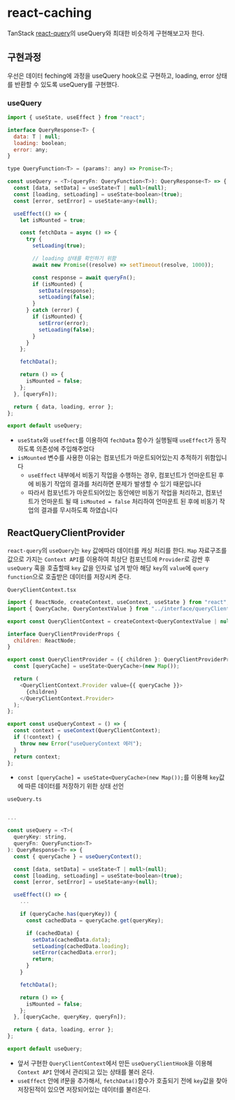 # react-caching
TanStack [react-query](https://tanstack.com/query/v3/)의 useQuery와 최대한 비슷하게 구현해보고자 한다.

## 구현과정
우선은 데이터 feching에 과정을 useQuery hook으로 구현하고, loading, error 상태를 반환할 수 있도록 useQuery를 구현했다.  

### useQuery  

```javascript
import { useState, useEffect } from "react";

interface QueryResponse<T> {
  data: T | null;
  loading: boolean;
  error: any;
}

type QueryFunction<T> = (params?: any) => Promise<T>;

const useQuery = <T>(queryFn: QueryFunction<T>): QueryResponse<T> => {
  const [data, setData] = useState<T | null>(null);
  const [loading, setLoading] = useState<boolean>(true);
  const [error, setError] = useState<any>(null);

  useEffect(() => {
    let isMounted = true;

    const fetchData = async () => {
      try {
        setLoading(true);

        // loading 상태를 확인하기 위함
        await new Promise((resolve) => setTimeout(resolve, 1000));

        const response = await queryFn();
        if (isMounted) {
          setData(response);
          setLoading(false);
        }
      } catch (error) {
        if (isMounted) {
          setError(error);
          setLoading(false);
        }
      }
    };

    fetchData();

    return () => {
      isMounted = false;
    };
  }, [queryFn]);

  return { data, loading, error };
};

export default useQuery;
```

- `useState`와 `useEffect`를 이용하여 `fechData` 함수가 실행될때 `useEffect`가 동작하도록 의존성에 주입해주었다
- `isMounted` 변수를 사용한 이유는 컴포넌트가 마운트되어있는지 추적하기 위함입니다
  - `useEffect` 내부에서 비동기 작업을 수행하는 경우, 컴포넌트가 언마운트된 후에 비동기 작업의 결과를 처리하면 문제가 발생할 수 있기 때문입니다
  - 따라서 컴포넌트가 마운트되어있는 동안에만 비동기 작업을 처리하고, 컴포넌트가 언마운트 될 때 `isMouted = false` 처리하여 언마운트 된 후에 비동기 작업의 결과를 무시하도록 하였습니다

 ## ReactQueryClientProvider  
`react-query`의 `useQuery`는 `key` 값에따라 데이터를 캐싱 처리를 한다.
`Map` 자료구조를 값으로 가지는 `Context API`를 이용하여 최상단 컴포넌트에 `Provider`로 감싼 후 `useQuery` 훅을 호출할때 `key` 값을 인자로 넘겨 받아 해당 `key`의 `value`에 `query function`으로 호출받은 데이터를 저장시켜 준다.  


`QueryClientContext.tsx`
```javascript
import { ReactNode, createContext, useContext, useState } from "react";
import { QueryCache, QueryContextValue } from "../interface/queryClient";

export const QueryClientContext = createContext<QueryContextValue | null>(null);

interface QueryClientProviderProps {
  children: ReactNode;
}

export const QueryClientProvider = ({ children }: QueryClientProviderProps) => {
  const [queryCache] = useState<QueryCache>(new Map());

  return (
    <QueryClientContext.Provider value={{ queryCache }}>
      {children}
    </QueryClientContext.Provider>
  );
};

export const useQueryContext = () => {
  const context = useContext(QueryClientContext);
  if (!context) {
    throw new Error("useQueryContext 에러");
  }
  return context;
};


```
- `const [queryCache] = useState<QueryCache>(new Map());`를 이용해 `key`값에 따른 데이터를 저장하기 위한 상태 선언


`useQuery.ts`
```javascript

...

const useQuery = <T>(
  queryKey: string,
  queryFn: QueryFunction<T>
): QueryResponse<T> => {
  const { queryCache } = useQueryContext();

  const [data, setData] = useState<T | null>(null);
  const [loading, setLoading] = useState<boolean>(true);
  const [error, setError] = useState<any>(null);

  useEffect(() => {
    ...

    if (queryCache.has(queryKey)) {
      const cachedData = queryCache.get(queryKey);

      if (cachedData) {
        setData(cachedData.data);
        setLoading(cachedData.loading);
        setError(cachedData.error);
        return;
      }
    }

    fetchData();

    return () => {
      isMounted = false;
    };
  }, [queryCache, queryKey, queryFn]);

  return { data, loading, error };
};

export default useQuery;

```

- 앞서 구현한 `QueryClientContext`에서 만든 `useQueryClientHook`을 이용해 `Context API` 안에서 관리되고 있는 상태를 불러 온다.
- `useEffect` 안에 if문을 추가해서, `fetchData()`함수가 호출되기 전에 `key`값을 찾아 저장된적이 있으면 저장되어있는 데이터를 불러온다.




